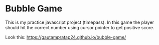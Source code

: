 # Bubble Game

This is my practice javascript project (timepass). 
In this game the player should hit the correct number using cursor pointer to get positive score.

Look this: https://gautampratap24.github.io/bubble-game/

